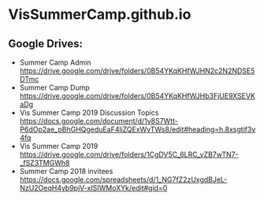 # VisSummerCamp.github.io

## Google Drives:

* Summer Camp Admin 
https://drive.google.com/drive/folders/0B54YKqKHfWJHN2c2N2NDSE5DTmc
* Summer Camp Dump https://drive.google.com/drive/folders/0B54YKqKHfWJHb3FjUE9XSEVKaDg
* Vis Summer Camp 2019 Discussion Topics
https://docs.google.com/document/d/1v8S7Wtt-P6dOp2ae_pBhGHQgeduEaF4liZQExWvTWs8/edit#heading=h.8xsgtif3v4fq
* Vis Summer Camp 2019 https://drive.google.com/drive/folders/1CgDV5C_6LRC_vZB7wTN7-_fSZ3TMGWh8
* Summer Camp 2018 invitees https://docs.google.com/spreadsheets/d/1_NG7fZ2zUxgdBJeL-NzU2OeqH4yb9pjV-xISIWMoXYk/edit#gid=0

